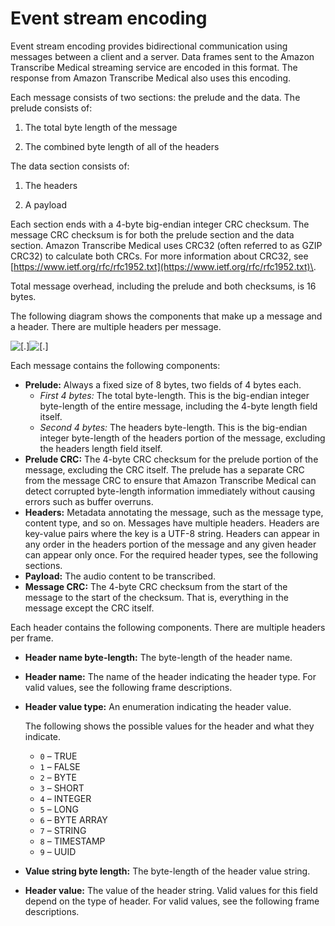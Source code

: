 # Event stream encoding<a name="event-stream-med"></a>

Event stream encoding provides bidirectional communication using messages between a client and a server\. Data frames sent to the Amazon Transcribe Medical streaming service are encoded in this format\. The response from Amazon Transcribe Medical also uses this encoding\.

Each message consists of two sections: the prelude and the data\. The prelude consists of:

1. The total byte length of the message

1. The combined byte length of all of the headers

The data section consists of:

1. The headers

1. A payload

Each section ends with a 4\-byte big\-endian integer CRC checksum\. The message CRC checksum is for both the prelude section and the data section\. Amazon Transcribe Medical uses CRC32 \(often referred to as GZIP CRC32\) to calculate both CRCs\. For more information about CRC32, see [https://www.ietf.org/rfc/rfc1952.txt](https://www.ietf.org/rfc/rfc1952.txt)\.

Total message overhead, including the prelude and both checksums, is 16 bytes\.

The following diagram shows the components that make up a message and a header\. There are multiple headers per message\.

![\[.\]](http://docs.aws.amazon.com/transcribe/latest/dg/images/frame-diagram-frame-overview.png)![\[.\]](http://docs.aws.amazon.com/transcribe/latest/dg/)

Each message contains the following components:
+ **Prelude:** Always a fixed size of 8 bytes, two fields of 4 bytes each\.
  + *First 4 bytes:* The total byte\-length\. This is the big\-endian integer byte\-length of the entire message, including the 4\-byte length field itself\.
  + *Second 4 bytes:* The headers byte\-length\. This is the big\-endian integer byte\-length of the headers portion of the message, excluding the headers length field itself\.
+ **Prelude CRC:** The 4\-byte CRC checksum for the prelude portion of the message, excluding the CRC itself\. The prelude has a separate CRC from the message CRC to ensure that Amazon Transcribe Medical can detect corrupted byte\-length information immediately without causing errors such as buffer overruns\.
+ **Headers:** Metadata annotating the message, such as the message type, content type, and so on\. Messages have multiple headers\. Headers are key\-value pairs where the key is a UTF\-8 string\. Headers can appear in any order in the headers portion of the message and any given header can appear only once\. For the required header types, see the following sections\.
+ **Payload:** The audio content to be transcribed\.
+ **Message CRC:** The 4\-byte CRC checksum from the start of the message to the start of the checksum\. That is, everything in the message except the CRC itself\.

Each header contains the following components\. There are multiple headers per frame\.
+ **Header name byte\-length:** The byte\-length of the header name\.
+ **Header name:** The name of the header indicating the header type\. For valid values, see the following frame descriptions\.
+ **Header value type:** An enumeration indicating the header value\.

  The following shows the possible values for the header and what they indicate\.
  + `0` – TRUE
  + `1` – FALSE
  + `2` – BYTE
  + `3` – SHORT
  + `4` – INTEGER
  + `5` – LONG
  + `6` – BYTE ARRAY
  + `7` – STRING
  + `8` – TIMESTAMP
  + `9` – UUID
+ **Value string byte length:** The byte\-length of the header value string\.
+ **Header value:** The value of the header string\. Valid values for this field depend on the type of header\. For valid values, see the following frame descriptions\.
